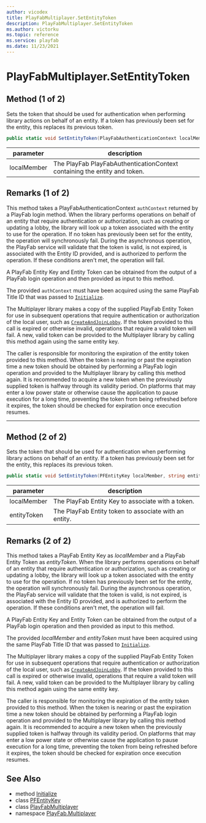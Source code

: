 ```yaml
---
author: vicodex
title: PlayFabMultiplayer.SetEntityToken
description: PlayFabMultiplayer.SetEntityToken
ms.author: victorku
ms.topic: reference
ms.service: playfab
ms.date: 11/23/2021
---
```


# PlayFabMultiplayer.SetEntityToken

## Method (1 of 2)

Sets the token that should be used for authentication when performing library actions on behalf of an entity. If a token has previously been set for the entity, this replaces its previous token.

```csharp
public static void SetEntityToken(PlayFabAuthenticationContext localMember)
```

| parameter | description |
| --- | --- |
| localMember | The PlayFab PlayFabAuthenticationContext containing the entity and token. |

## Remarks (1 of 2)

This method takes a PlayFabAuthenticationContext `authContext` returned by a PlayFab login method. When the library performs operations on behalf of an entity that require authentication or authorization, such as creating or updating a lobby, the library will look up a token associated with the entity to use for the operation. If no token has previously been set for the entity, the operation will synchronously fail. During the asynchronous operation, the PlayFab service will validate that the token is valid, is not expired, is associated with the Entity ID provided, and is authorized to perform the operation. If these conditions aren't met, the operation will fail.

A PlayFab Entity Key and Entity Token can be obtained from the output of a PlayFab login operation and then provided as input to this method.

The provided `authContext` must have been acquired using the same PlayFab Title ID that was passed to [`Initialize`](./Initialize.md).

The Multiplayer library makes a copy of the supplied PlayFab Entity Token for use in subsequent operations that require authentication or authorization of the local user, such as [`CreateAndJoinLobby`](./CreateAndJoinLobby.md). If the token provided to this call is expired or otherwise invalid, operations that require a valid token will fail. A new, valid token can be provided to the Multiplayer library by calling this method again using the same entity key.

The caller is responsible for monitoring the expiration of the entity token provided to this method. When the token is nearing or past the expiration time a new token should be obtained by performing a PlayFab login operation and provided to the Multiplayer library by calling this method again. It is recommended to acquire a new token when the previously supplied token is halfway through its validity period. On platforms that may enter a low power state or otherwise cause the application to pause execution for a long time, preventing the token from being refreshed before it expires, the token should be checked for expiration once execution resumes.

---

## Method (2 of 2)

Sets the token that should be used for authentication when performing library actions on behalf of an entity. If a token has previously been set for the entity, this replaces its previous token.

```csharp
public static void SetEntityToken(PFEntityKey localMember, string entityToken)
```

| parameter | description |
| --- | --- |
| localMember | The PlayFab Entity Key to associate with a token. |
| entityToken | The PlayFab Entity token to associate with an entity. |

## Remarks (2 of 2)

This method takes a PlayFab Entity Key as *localMember* and a PlayFab Entity Token as *entityToken*. When the library performs operations on behalf of an entity that require authentication or authorization, such as creating or updating a lobby, the library will look up a token associated with the entity to use for the operation. If no token has previously been set for the entity, the operation will synchronously fail. During the asynchronous operation, the PlayFab service will validate that the token is valid, is not expired, is associated with the Entity ID provided, and is authorized to perform the operation. If these conditions aren't met, the operation will fail.

A PlayFab Entity Key and Entity Token can be obtained from the output of a PlayFab login operation and then provided as input to this method.

The provided *localMember* and *entityToken* must have been acquired using the same PlayFab Title ID that was passed to [`Initialize`](./Initialize.md).

The Multiplayer library makes a copy of the supplied PlayFab Entity Token for use in subsequent operations that require authentication or authorization of the local user, such as [`CreateAndJoinLobby`](./CreateAndJoinLobby.md). If the token provided to this call is expired or otherwise invalid, operations that require a valid token will fail. A new, valid token can be provided to the Multiplayer library by calling this method again using the same entity key.

The caller is responsible for monitoring the expiration of the entity token provided to this method. When the token is nearing or past the expiration time a new token should be obtained by performing a PlayFab login operation and provided to the Multiplayer library by calling this method again. It is recommended to acquire a new token when the previously supplied token is halfway through its validity period. On platforms that may enter a low power state or otherwise cause the application to pause execution for a long time, preventing the token from being refreshed before it expires, the token should be checked for expiration once execution resumes.

## See Also

* method [Initialize](./Initialize.md)
* class [PFEntityKey](../PFEntityKey.md)
* class [PlayFabMultiplayer](../PlayFabMultiplayer.md)
* namespace [PlayFab.Multiplayer](../../PlayFabMultiplayerSDK.md)

